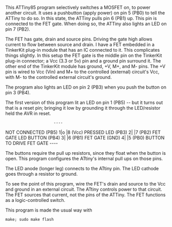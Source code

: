 This ATTiny85 program selectively switches a MOSFET on, to power another
circuit.  It uses a pushbutton (apply power) on pin 5 (PB0) to tell the ATTiny
to do so. In this state, the ATTiny pulls pin 6 (PB1) up. This pin is connected
to the FET gate.  When doing so, the ATTiny also lights an LED on pin 7 (PB2).

The FET has gate, drain and source pins. Driving the gate high allows current
to flow between source and drain. I have a FET embedded in a TinkerKit plug-in
module that has an IC connected to it. This complicates things slightly. In
this setup the FET gate is the middle pin on the TinkerKit plug-in connector; a
Vcc (3.3 or 5v) pin and a ground pin surround it. The other end of the
TinkerKit module has ground, +V, M+, and M- pins. The +V pin is wired to Vcc
(Vin) and M+ to the controlled (external) circuit's Vcc, with M- to the
controlled external circuit's ground.

The program also lights an LED on pin 2 (PB3) when you push the button on pin 3
(PB4). 

The first version of this program lit an LED on pin 1 (PB5) -- but it turns out
that is a reset pin; bringing it low by grounding it through the LED/resistor
held the AVR in reset.

                         ----
  NOT CONNECTED  (PB5) 1|o   |8 (Vcc)
    PRESSED LED  (PB3) 2|    |7 (PB2)  FET GATE LED
         BUTTON  (PB4) 3|    |6 (PB1)  FET GATE
                 (GND) 4|    |5 (PB0)  BUTTON TO DRIVE FET GATE
                         ----

The buttons require the pull up resistors, since they float when the button is
open.  This program configures the ATtiny's internal pull ups on those pins.

The LED anode (longer leg) connects to the ATtiny pin. The LED cathode goes
through a resistor to ground.

To see the point of this program, wire the FET's drain and source to the Vcc
and ground in an external circuit. The ATtiny controls power to that circuit.
The FET sources that current, not the pins of the ATTiny. The FET functions as
a logic-controlled switch.

This program is made the usual way with 

    make; sudo make flash


